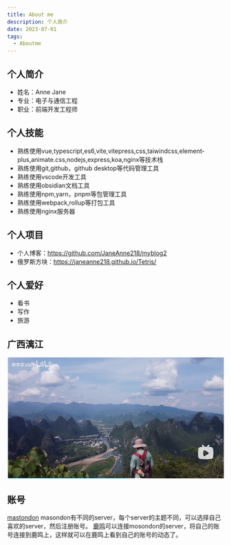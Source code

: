```yaml
---
title: About me
description: 个人简介
date: 2023-07-01
tags:
  - Aboutme
---
```

## 个人简介
- 姓名：Anne Jane
- 专业：电子与通信工程
- 职业：前端开发工程师
## 个人技能
- 熟练使用vue,typescript,es6,vite,vitepress,css,taiwindcss,element-plus,animate.css,nodejs,express,koa,nginx等技术栈
- 熟练使用git,github，github desktop等代码管理工具
- 熟练使用vscode开发工具
- 熟练使用obsidian文档工具
- 熟练使用npm,yarn，pnpm等包管理工具
- 熟练使用webpack,rollup等打包工具
- 熟练使用nginx服务器

## 个人项目
- 个人博客：https://github.com/JaneAnne218/myblog2
- 俄罗斯方块：https://janeanne218.github.io/Tetris/

## 个人爱好
- 看书
- 写作
- 旅游
## 广西漓江
![漓江边](./images/tour-1-lijiang.png)
## 账号
[mastondon](https://mastodon.social/home)
masondon有不同的server，每个server的主题不同，可以选择自己喜欢的server，然后注册账号。
[鹿鸣](https://elk.zone/home)可以连接mosondon的server，将自己的账号连接到鹿鸣上，这样就可以在鹿鸣上看到自己的账号的动态了。

